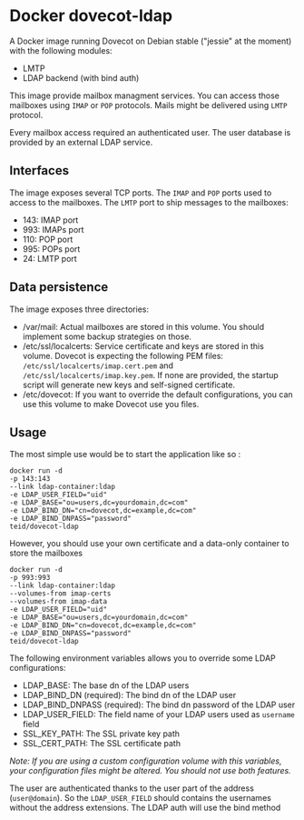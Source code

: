 Docker dovecot-ldap
===================

A Docker image running Dovecot on Debian stable ("jessie" at the moment) with the following modules:
* LMTP
* LDAP backend (with bind auth)

This image provide mailbox managment services. You can access those mailboxes using `IMAP` or `POP` protocols. Mails might be delivered using `LMTP` protocol.

Every mailbox access required an authenticated user.
The user database is provided by an external LDAP service.

Interfaces
----------

The image exposes several TCP ports. The `IMAP` and `POP` ports used to access to the mailboxes. The `LMTP` port to ship messages to the mailboxes:

* 143: IMAP port
* 993: IMAPs port
* 110: POP port
* 995: POPs port
* 24: LMTP port

Data persistence
----------------

The image exposes three directories:
* /var/mail: Actual mailboxes are stored in this volume. You should implement some backup strategies on those.
* /etc/ssl/localcerts: Service certificate and keys are stored in this volume. Dovecot is expecting the following PEM files: `/etc/ssl/localcerts/imap.cert.pem` and `/etc/ssl/localcerts/imap.key.pem`. If none are provided, the startup script will generate new keys and self-signed certificate.
* /etc/dovecot: If you want to override the default configurations, you can use this volume to make Dovecot use you files.

Usage
-----

The most simple use would be to start the application like so :

    docker run -d 
    -p 143:143
    --link ldap-container:ldap
    -e LDAP_USER_FIELD="uid"
    -e LDAP_BASE="ou=users,dc=yourdomain,dc=com"
    -e LDAP_BIND_DN="cn=dovecot,dc=example,dc=com"
    -e LDAP_BIND_DNPASS="password"
    teid/dovecot-ldap

However, you should use your own certificate and a data-only container to store the mailboxes

    docker run -d
    -p 993:993
    --link ldap-container:ldap
    --volumes-from imap-certs
    --volumes-from imap-data
    -e LDAP_USER_FIELD="uid"
    -e LDAP_BASE="ou=users,dc=yourdomain,dc=com"
    -e LDAP_BIND_DN="cn=dovecot,dc=example,dc=com"
    -e LDAP_BIND_DNPASS="password"
    teid/dovecot-ldap

The following environment variables allows you to override some LDAP configurations:
* LDAP_BASE: The base dn of the LDAP users
* LDAP_BIND_DN (required): The bind dn of the LDAP user
* LDAP_BIND_DNPASS (required): The bind dn password of the LDAP user
* LDAP_USER_FIELD: The field name of your LDAP users used as `username` field
* SSL_KEY_PATH: The SSL private key path
* SSL_CERT_PATH: The SSL certificate path

*Note: If you are using a custom configuration volume with this variables, your configuration files might be altered. You should not use both features.*

The user are authenticated thanks to the user part of the address (`user@domain`). So the `LDAP_USER_FIELD` should contains the usernames without the address extensions. The LDAP auth will use the bind method